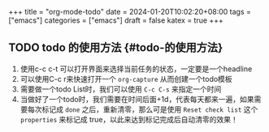 ﻿+++
title = "org-mode-todo"
date = 2024-01-20T10:02:20+08:00
tags = ["emacs"]
categories = ["emacs"]
draft = false
katex = true
+++


## <span class="org-todo todo TODO">TODO</span> todo 的使用方法 {#todo-的使用方法}

1.  使用c-c c-t 可以打开界面来选择当前任务的状态，一定要是一个headline
2.  可以使用C-c r来快速打开一个 `org-capture` 从而创建一个todo模板
3.  需要做一个todo List时，我们可以使用 `C-c C-s` 来指定一个时间
4.  当做好了一个todo时，我们需要在时间后面+1d，代表每天都来一遍，如果需要每次标记成 `done` 之后，重新清零，那么可是使用 `Reset check list` 这个 `properties` 来标记成 true，以此来达到标记完成后自动清零的效果！
